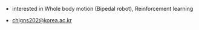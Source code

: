 


- interested in Whole body motion (Bipedal robot), Reinforcement learning

- chlgns202@korea.ac.kr


